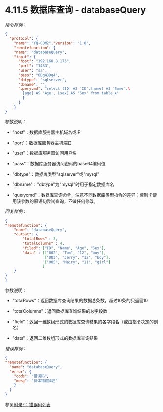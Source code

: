 # 4.11.5   数据库查询 - databaseQuery

*指令样例：*

```json
{
  "protocol": {
	"name": "YQ-COM2","version": "1.0",
	"remotefunction": {
	"name": "databaseQuery",
	"input": {
      "host": "192.168.8.173",
      "port": "1433",
      "user": "sa",
      "pass": "ODg4ODg4",
      "dbtype": "sqlserver",
      "dbname": "",
      "querycmd": "select [ID] AS 'ID',[name] AS 'Name',\
		[age] AS 'Age', [sex] AS 'Sex' from table_A"
 		}
	  }
	}
}
```

参数说明：

- "host"：数据库服务器主机域名或IP

- "port"：数据库服务器主机端口

- "user"：数据库服务器访问用户名 

- "pass"：数据库服务器访问密码的base64编码值

- "dbtype"：数据库类型"sqlserver"或"mysql"

- "dbname"："dbtype"为"mysql"时用于指定数据库名

- "querycmd"：数据库查询命令，注意不同数据库类型指令的差异；控制卡使用该参数的原语句尝试查询，不做任何修改。


*回复样例：*

```json
{
"remotefunction": {
    "name": "databaseQuery",
    "output": {
        "totalRows" : 3, 
        "totalColumns" : 4, 
        "filed": ["ID", "Name", "Age", "Sex"],
        "data" : [["002", "Tom", "12", "boy"],
                  ["003", "Jerry", "12", "boy"],
                  ["005", "Mairy", "11", "girl"]
                 ]
    }
}
}
```

参数说明：

- "totalRows"：返回数据库查询结果的数据总条数，超过10条的只返回10

- "totalColumns"：返回数据库查询结果的总字段数

- "field"：返回一维数组形式的数据库查询结果的各字段名（或由指令决定的别名）

- "data"：返回二维数组形式的数据库查询结果


*错误样例：*

```json
{
"remotefunction": {
  "name": "databaseQuery",
  "error": {
    "code": "错误码",
    "mesg": "具体错误描述"
	}
  }
}
```

参见[附录2：错误码列表](Appendix.md)